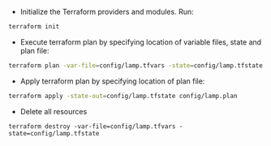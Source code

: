 - Initialize the Terraform providers and modules. Run:
```sh
terraform init
```

- Execute terraform plan by specifying location of variable files, state and plan file:
```sh
terraform plan -var-file=config/lamp.tfvars -state=config/lamp.tfstate -out=config/lamp.plan
```

- Apply terraform plan by specifying location of plan file:
```sh
terraform apply -state-out=config/lamp.tfstate config/lamp.plan
```

- Delete all resources
```
terraform destroy -var-file=config/lamp.tfvars -state=config/lamp.tfstate
```